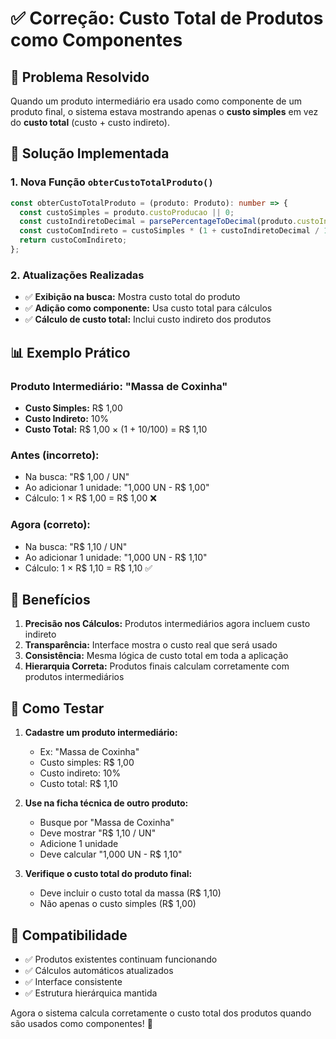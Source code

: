 # ✅ Correção: Custo Total de Produtos como Componentes

## 🎯 Problema Resolvido

Quando um produto intermediário era usado como componente de um produto final, o sistema estava mostrando apenas o **custo simples** em vez do **custo total** (custo + custo indireto).

## 🔧 Solução Implementada

### 1. **Nova Função `obterCustoTotalProduto()`**
```typescript
const obterCustoTotalProduto = (produto: Produto): number => {
  const custoSimples = produto.custoProducao || 0;
  const custoIndiretoDecimal = parsePercentageToDecimal(produto.custoIndireto || "0");
  const custoComIndireto = custoSimples * (1 + custoIndiretoDecimal / 100);
  return custoComIndireto;
};
```

### 2. **Atualizações Realizadas**
- ✅ **Exibição na busca:** Mostra custo total do produto
- ✅ **Adição como componente:** Usa custo total para cálculos
- ✅ **Cálculo de custo total:** Inclui custo indireto dos produtos

## 📊 Exemplo Prático

### Produto Intermediário: "Massa de Coxinha"
- **Custo Simples:** R$ 1,00
- **Custo Indireto:** 10%
- **Custo Total:** R$ 1,00 × (1 + 10/100) = R$ 1,10

### Antes (incorreto):
- Na busca: "R$ 1,00 / UN"
- Ao adicionar 1 unidade: "1,000 UN - R$ 1,00"
- Cálculo: 1 × R$ 1,00 = R$ 1,00 ❌

### Agora (correto):
- Na busca: "R$ 1,10 / UN"
- Ao adicionar 1 unidade: "1,000 UN - R$ 1,10"
- Cálculo: 1 × R$ 1,10 = R$ 1,10 ✅

## 🎯 Benefícios

1. **Precisão nos Cálculos:** Produtos intermediários agora incluem custo indireto
2. **Transparência:** Interface mostra o custo real que será usado
3. **Consistência:** Mesma lógica de custo total em toda a aplicação
4. **Hierarquia Correta:** Produtos finais calculam corretamente com produtos intermediários

## 🧪 Como Testar

1. **Cadastre um produto intermediário:**
   - Ex: "Massa de Coxinha"
   - Custo simples: R$ 1,00
   - Custo indireto: 10%
   - Custo total: R$ 1,10

2. **Use na ficha técnica de outro produto:**
   - Busque por "Massa de Coxinha"
   - Deve mostrar "R$ 1,10 / UN"
   - Adicione 1 unidade
   - Deve calcular "1,000 UN - R$ 1,10"

3. **Verifique o custo total do produto final:**
   - Deve incluir o custo total da massa (R$ 1,10)
   - Não apenas o custo simples (R$ 1,00)

## 🔄 Compatibilidade

- ✅ Produtos existentes continuam funcionando
- ✅ Cálculos automáticos atualizados
- ✅ Interface consistente
- ✅ Estrutura hierárquica mantida

Agora o sistema calcula corretamente o custo total dos produtos quando são usados como componentes! 🎉
